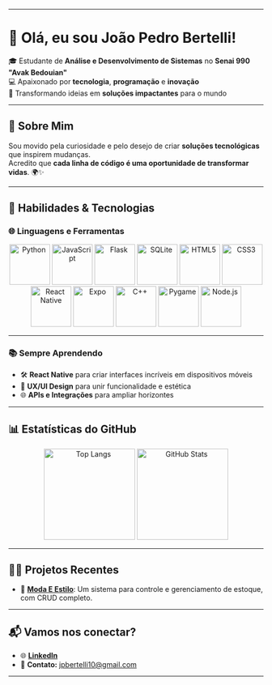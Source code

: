 
---

# 👋 **Olá, eu sou João Pedro Bertelli!**  
🎓 Estudante de **Análise e Desenvolvimento de Sistemas** no **Senai 990 "Avak Bedouian"**  
💻 Apaixonado por **tecnologia**, **programação** e **inovação**  
🚀 Transformando ideias em **soluções impactantes** para o mundo  

---

## 🌟 **Sobre Mim**  
Sou movido pela curiosidade e pelo desejo de criar **soluções tecnológicas** que inspirem mudanças.  
Acredito que **cada linha de código é uma oportunidade de transformar vidas**. 🌍✨  

---

## 🚀 **Habilidades & Tecnologias**  
### **🌐 Linguagens e Ferramentas**  
<div align="center">
  <img src="https://cdn.jsdelivr.net/gh/devicons/devicon/icons/python/python-original.svg" width="80" height="80" alt="Python" />
  <img src="https://cdn.jsdelivr.net/gh/devicons/devicon/icons/javascript/javascript-original.svg" width="80" height="80" alt="JavaScript" />
  <img src="https://cdn.jsdelivr.net/gh/devicons/devicon/icons/flask/flask-original.svg" width="80" height="80" alt="Flask" />
  <img src="https://cdn.jsdelivr.net/gh/devicons/devicon/icons/sqlite/sqlite-original.svg" width="80" height="80" alt="SQLite" />
  <img src="https://cdn.jsdelivr.net/gh/devicons/devicon/icons/html5/html5-original.svg" width="80" height="80" alt="HTML5" />
  <img src="https://cdn.jsdelivr.net/gh/devicons/devicon/icons/css3/css3-original.svg" width="80" height="80" alt="CSS3" />
  <img src="https://cdn.jsdelivr.net/gh/devicons/devicon/icons/react/react-original.svg" width="80" height="80" alt="React Native" />
  <img src="https://img.icons8.com/ios-filled/100/expo.png" width="80" height="80" alt="Expo" />
  <img src="https://cdn.jsdelivr.net/gh/devicons/devicon/icons/cplusplus/cplusplus-original.svg" width="80" height="80" alt="C++" />
  <img src="https://www.pygame.org/docs/_static/pygame_logo_white.png" width="80" height="80" alt="Pygame" />
  <img src="https://cdn.jsdelivr.net/gh/devicons/devicon/icons/nodejs/nodejs-original.svg" width="80" height="80" alt="Node.js" />
</div>




---

### **📚 Sempre Aprendendo**  
- 🛠️ **React Native** para criar interfaces incríveis em dispositivos móveis  
- 🧠 **UX/UI Design** para unir funcionalidade e estética  
- 🌐 **APIs e Integrações** para ampliar horizontes  

---

## 📊 **Estatísticas do GitHub**  
<div align="center">
  <img height="180em" src="https://github-readme-stats.vercel.app/api/top-langs/?username=JotapBertelli&layout=compact&langs_count=7&theme=radical" alt="Top Langs" />
  <img height="180em" src="https://github-readme-stats.vercel.app/api?username=JotapBertelli&show_icons=true&theme=radical&include_all_commits=true&count_private=true" alt="GitHub Stats" />
</div>  

---

## 🧑‍💻 **Projetos Recentes**  
- 🌟 **[Moda E Estilo](#)**: Um sistema para controle e gerenciamento de estoque, com CRUD completo.  


---

## 📬 **Vamos nos conectar?**  
- 🌐 **[LinkedIn](https://www.linkedin.com/in/jo%C3%A3o-pedro-da-silva-bertelli-b68ba6275/)**  
- 📧 **Contato:** [jpbertelli10@gmail.com](mailto:jpbertelli10@gmail.com)  


---

